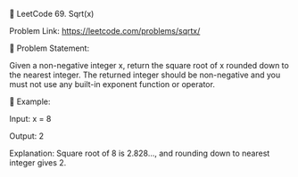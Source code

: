 📘 LeetCode 69. Sqrt(x)

Problem Link: https://leetcode.com/problems/sqrtx/

🧠 Problem Statement:

Given a non-negative integer x, return the square root of x rounded down to the nearest integer.
The returned integer should be non-negative and you must not use any built-in exponent function or operator.

🔸 Example:

Input:
x = 8

Output:
2

Explanation:
Square root of 8 is 2.828..., and rounding down to nearest integer gives 2.